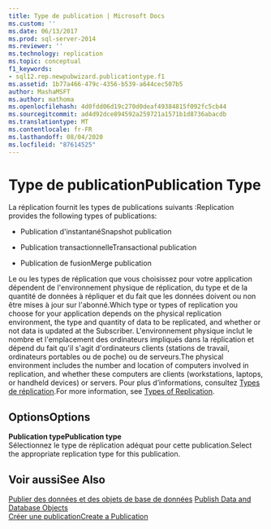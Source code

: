 ```yaml
---
title: Type de publication | Microsoft Docs
ms.custom: ''
ms.date: 06/13/2017
ms.prod: sql-server-2014
ms.reviewer: ''
ms.technology: replication
ms.topic: conceptual
f1_keywords:
- sql12.rep.newpubwizard.publicationtype.f1
ms.assetid: 1b77a466-479c-4356-b539-a644cec507b5
author: MashaMSFT
ms.author: mathoma
ms.openlocfilehash: 4d0fdd06d19c270d0deaf49384815f092fc5cb44
ms.sourcegitcommit: ad4d92dce894592a259721a1571b1d8736abacdb
ms.translationtype: MT
ms.contentlocale: fr-FR
ms.lasthandoff: 08/04/2020
ms.locfileid: "87614525"
---
```

# <a name="publication-type"></a><span data-ttu-id="17154-102">Type de publication</span><span class="sxs-lookup"><span data-stu-id="17154-102">Publication Type</span></span>
  <span data-ttu-id="17154-103">La réplication fournit les types de publications suivants :</span><span class="sxs-lookup"><span data-stu-id="17154-103">Replication provides the following types of publications:</span></span>  
  
-   <span data-ttu-id="17154-104">Publication d'instantané</span><span class="sxs-lookup"><span data-stu-id="17154-104">Snapshot publication</span></span>  
  
-   <span data-ttu-id="17154-105">Publication transactionnelle</span><span class="sxs-lookup"><span data-stu-id="17154-105">Transactional publication</span></span>  
  
-   <span data-ttu-id="17154-106">Publication de fusion</span><span class="sxs-lookup"><span data-stu-id="17154-106">Merge publication</span></span>  
  
 <span data-ttu-id="17154-107">Le ou les types de réplication que vous choisissez pour votre application dépendent de l'environnement physique de réplication, du type et de la quantité de données à répliquer et du fait que les données doivent ou non être mises à jour sur l'abonné.</span><span class="sxs-lookup"><span data-stu-id="17154-107">Which type or types of replication you choose for your application depends on the physical replication environment, the type and quantity of data to be replicated, and whether or not data is updated at the Subscriber.</span></span> <span data-ttu-id="17154-108">L'environnement physique inclut le nombre et l'emplacement des ordinateurs impliqués dans la réplication et dépend du fait qu'il s'agit d'ordinateurs clients (stations de travail, ordinateurs portables ou de poche) ou de serveurs.</span><span class="sxs-lookup"><span data-stu-id="17154-108">The physical environment includes the number and location of computers involved in replication, and whether these computers are clients (workstations, laptops, or handheld devices) or servers.</span></span> <span data-ttu-id="17154-109">Pour plus d’informations, consultez [Types de réplication](types-of-replication.md).</span><span class="sxs-lookup"><span data-stu-id="17154-109">For more information, see [Types of Replication](types-of-replication.md).</span></span>  
  
## <a name="options"></a><span data-ttu-id="17154-110">Options</span><span class="sxs-lookup"><span data-stu-id="17154-110">Options</span></span>  
 <span data-ttu-id="17154-111">**Publication type**</span><span class="sxs-lookup"><span data-stu-id="17154-111">**Publication type**</span></span>  
 <span data-ttu-id="17154-112">Sélectionnez le type de réplication adéquat pour cette publication.</span><span class="sxs-lookup"><span data-stu-id="17154-112">Select the appropriate replication type for this publication.</span></span>  
  
## <a name="see-also"></a><span data-ttu-id="17154-113">Voir aussi</span><span class="sxs-lookup"><span data-stu-id="17154-113">See Also</span></span>  
 <span data-ttu-id="17154-114">[Publier des données et des objets de base de données](publish/publish-data-and-database-objects.md) </span><span class="sxs-lookup"><span data-stu-id="17154-114">[Publish Data and Database Objects](publish/publish-data-and-database-objects.md) </span></span>  
 [<span data-ttu-id="17154-115">Créer une publication</span><span class="sxs-lookup"><span data-stu-id="17154-115">Create a Publication</span></span>](publish/create-a-publication.md)  
  
  
